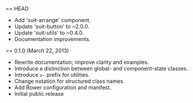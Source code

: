== HEAD

* Add 'suit-arrange' component.
* Update 'suit-button' to ~2.0.0.
* Update 'suit-utils' to ~0.4.0.
* Documentation improvements.

== 0.1.0 (March 22, 2013)

* Rewrite documentation; improve clarity and examples.
* Introduce a distinction between global- and component-state classes.
* Introduce `u-` prefix for utilities.
* Change notation for structured class names.
* Add Bower configuration and manifest.
* Initial public release
